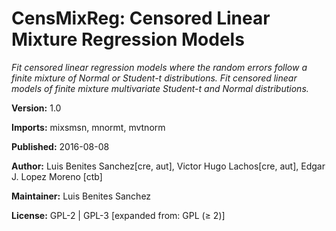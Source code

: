 # CensMixReg: Censored Linear Mixture Regression Models

*Fit censored linear regression models where the random errors follow a finite mixture of Normal or Student-t distributions. Fit censored linear models of finite mixture multivariate Student-t and Normal distributions.*

**Version:** 	1.0

**Imports:** 	mixsmsn, mnormt, mvtnorm

**Published:** 	2016-08-08

**Author:** 	Luis Benites Sanchez[cre, aut], Victor Hugo Lachos[cre, aut], Edgar J. Lopez Moreno [ctb]

**Maintainer:** 	Luis Benites Sanchez <lbenitesanchez at gmail.com>

**License:** 	GPL-2 | GPL-3 [expanded from: GPL (≥ 2)]
